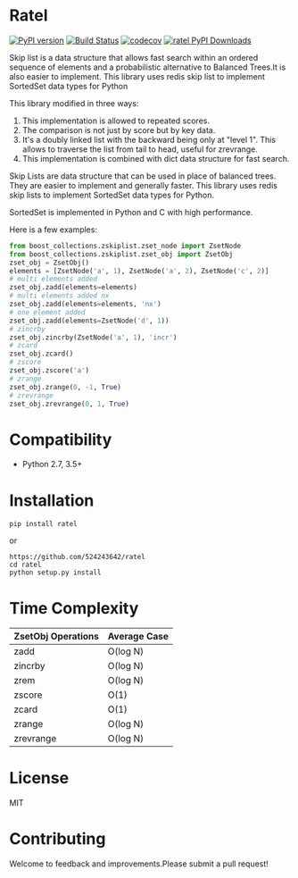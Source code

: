 # Ratel

[![PyPI version](https://badge.fury.io/py/ratel.svg)](https://badge.fury.io/py/ratel)
[![Build Status](https://travis-ci.org/524243642/ratel.svg?branch=master)](https://travis-ci.org/524243642/ratel)
[![codecov](https://codecov.io/gh/524243642/ratel/branch/master/graph/badge.svg)](https://codecov.io/gh/524243642/ratel)
[![ratel PyPI Downloads](https://pypistats.com/badge/ratel.png)](https://pypistats.com/package/ratel)

Skip list is a data structure that allows fast search within an ordered sequence 
of elements and a probabilistic alternative to Balanced Trees.It is also easier
to implement.
This library uses redis skip list to implement SortedSet data types for Python

This library modified in three ways:
1) This implementation is allowed to repeated scores.
2) The comparison is not just by score but by key data.
3) It's a doubly linked list with the backward being only at "level 1". 
   This allows to traverse the list from tail to head, useful for zrevrange.
4) This implementation is combined with dict data structure for fast search.

Skip Lists are data structure that can be used in place of balanced trees. They
are easier to implement and generally faster. This library uses redis skip lists to
implement SortedSet data types for Python.

SortedSet is implemented in Python and C with high performance.

Here is a few examples:
```python
from boost_collections.zskiplist.zset_node import ZsetNode
from boost_collections.zskiplist.zset_obj import ZsetObj
zset_obj = ZsetObj()
elements = [ZsetNode('a', 1), ZsetNode('a', 2), ZsetNode('c', 2)]
# multi elements added
zset_obj.zadd(elements=elements)
# multi elements added nx
zset_obj.zadd(elements=elements, 'nx')
# one element added
zset_obj.zadd(elements=ZsetNode('d', 1))
# zincrby
zset_obj.zincrby(ZsetNode('a', 1), 'incr')
# zcard
zset_obj.zcard()
# zscore
zset_obj.zscore('a')
# zrange
zset_obj.zrange(0, -1, True)
# zrevrange
zset_obj.zrevrange(0, 1, True)
```
# Compatibility
* Python 2.7, 3.5+

# Installation
```
pip install ratel
```
or
```
https://github.com/524243642/ratel
cd ratel
python setup.py install
```


# Time Complexity
ZsetObj Operations   | Average Case
-------------------- | ------------
zadd                 | O(log N)
zincrby              | O(log N)
zrem                 | O(log N)
zscore               | O(1)
zcard                | O(1)
zrange               | O(log N)
zrevrange            | O(log N)

# License
MIT

# Contributing
Welcome to feedback and improvements.Please submit a pull request!